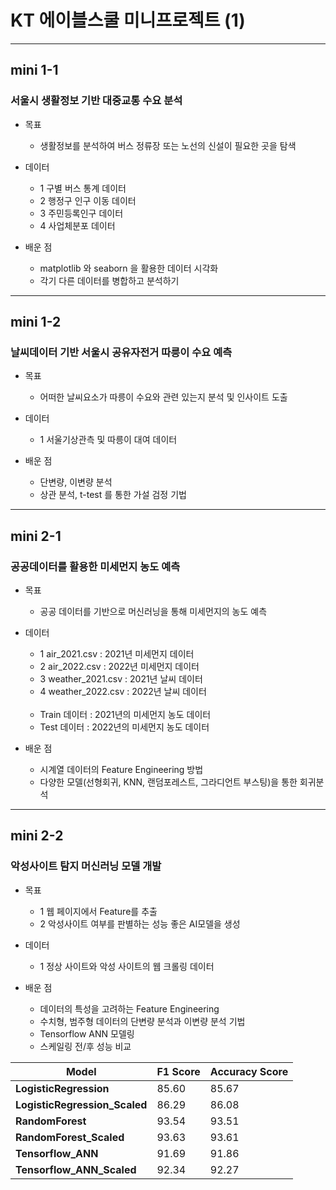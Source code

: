 # KT 에이블스쿨 미니프로젝트 (1)

---
## mini 1-1

### 서울시 생활정보 기반 대중교통 수요 분석

* 목표
    - 생활정보를 분석하여 버스 정류장 또는 노선의 신설이 필요한 곳을 탐색

* 데이터
    - 1 구별 버스 통계 데이터
    - 2 행정구 인구 이동 데이터
    - 3 주민등록인구 데이터
    - 4 사업체분포 데이터

* 배운 점
    - matplotlib 와 seaborn 을 활용한 데이터 시각화
    - 각기 다른 데이터를 병합하고 분석하기

---
## mini 1-2

### 날씨데이터 기반 서울시 공유자전거 따릉이 수요 예측

* 목표
    - 어떠한 날씨요소가 따릉이 수요와 관련 있는지 분석 및 인사이트 도출

* 데이터
    - 1 서울기상관측 및 따릉이 대여 데이터

* 배운 점
    - 단변량, 이변량 분석
    - 상관 분석, t-test 를 통한 가설 검정 기법
    

---
## mini 2-1

### 공공데이터를 활용한 미세먼지 농도 예측

* 목표
    - 공공 데이터를 기반으로 머신러닝을 통해 미세먼지의 농도 예측

* 데이터
    - 1 air_2021.csv : 2021년 미세먼지 데이터
    - 2 air_2022.csv : 2022년 미세먼지 데이터
    - 3 weather_2021.csv : 2021년 날씨 데이터
    - 4 weather_2022.csv : 2022년 날씨 데이터
<br><br>
    - Train 데이터 : 2021년의 미세먼지 농도 데이터
    - Test 데이터 : 2022년의 미세먼지 농도 데이터

* 배운 점
    - 시계열 데이터의 Feature Engineering 방법
    - 다양한 모델(선형회귀, KNN, 랜덤포레스트, 그라디언트 부스팅)을 통한 회귀분석

---

## mini 2-2

### 악성사이트 탐지 머신러닝 모델 개발

* 목표
    - 1 웹 페이지에서 Feature를 추출
    - 2 악성사이트 여부를 판별하는 성능 좋은 AI모델을 생성

* 데이터
    - 1 정상 사이트와 악성 사이트의 웹 크롤링 데이터

* 배운 점
    - 데이터의 특성을 고려하는 Feature Engineering
    - 수치형, 범주형 데이터의 단변량 분석과 이변량 분석 기법
    - Tensorflow ANN 모델링
    - 스케일링 전/후 성능 비교

    
|Model|F1 Score|Accuracy Score|
|-|-|-|
|**LogisticRegression**|85.60|85.67|
|**LogisticRegression_Scaled**|86.29|86.08|
|**RandomForest**|93.54|93.51|
|**RandomForest_Scaled**|93.63|93.61|
|**Tensorflow_ANN**|91.69|91.86|
|**Tensorflow_ANN_Scaled**|92.34|92.27|
